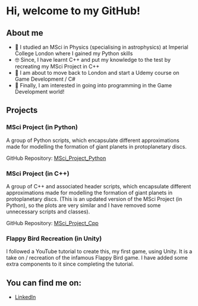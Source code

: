 # Hi, welcome to my GitHub!



## About me

- 🔭 I studied an MSci in Physics (specialising in astrophysics) at Imperial College London where I gained my Python skills
- 🤓 Since, I have learnt C++ and put my knowledge to the test by recreating my MSci Project in C++
- 🧐 I am about to move back to London and start a Udemy course on Game Development / C#
- 👾 Finally, I am interested in going into programming in the Game Development world!



## Projects


### MSci Project (in Python)

A group of Python scripts, which encapsulate different approximations made for modelling the formation of giant planets in protoplanetary discs.

GitHub Repository: [MSci_Project_Python](https://github.com/ocabrown/MSci_Project_Python)


### MSci Project (in C++)

A group of C++ and associated header scripts, which encapsulate different approximations made for modelling the formation of giant planets in protoplanetary discs. (This is an updated version of the MSci Project (in Python), so the plots are very similar and I have removed some unnecessary scripts and classes).

GitHub Repository: [MSci_Project_Cpp](https://github.com/ocabrown/MSci_Project_Cpp)


### Flappy Bird Recreation (in Unity)

I followed a YouTube tutorial to create this, my first game, using Unity. It is a take on / recreation of the infamous Flappy Bird game. I have added some extra components to it since completing the tutorial.


## You can find me on:
- [LinkedIn](https://www.linkedin.com/in/browoc/)
